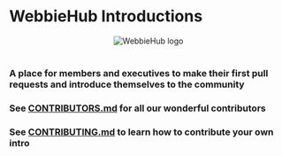 # WebbieHub Introductions
<div style="display:grid;place-items:center;">
    <img src="https://avatars.githubusercontent.com/WebbieHub?size=200" alt="WebbieHub logo" />
</div>
<br>

### A place for members and executives to make their first pull requests and introduce themselves to the community
### See [CONTRIBUTORS.md](https://github.com/WebbieHub/introductions/blob/main/CONTRIBUTORS.md) for all our wonderful contributors
### See [CONTRIBUTING.md](https://github.com/WebbieHub/introductions/blob/main/CONTRIBUTING.md) to learn how to contribute your own intro
